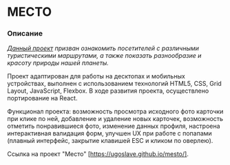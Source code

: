 # МЕСТО 

### Описание 
 

*[Данный проект](https://ugoslave.github.io/mesto/) призван ознакомить посетителей с различными 
туристическими маршрутами, а также показать разнообразие и красоту природы нашей планеты.* 

Проект адаптирован для работы на десктопах и мобильных устройствах, выполнен с использованием 
технологий HTML5, CSS, Grid Layout, JavaScript, Flexbox. 
В ходе развития проекта, осуществлено портирование на React.

Функционал проекта: возможность просмотра исходного фото карточки при клике по ней, добавление и 
удаление новых карточек, возможность отметить понравившиеся фото, изменение данных профиля, настроена 
интерактивная валидация форм, улучшен UX при работе с попапами (плавный интерфейс, закрытие клавишей ESC 
и кликом по оверлею). 

Ссылка на проект "Место" [https://ugoslave.github.io/mesto/]. 
